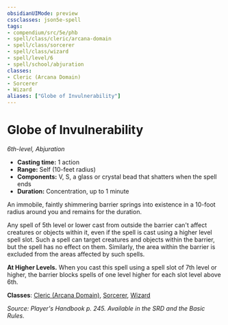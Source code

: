 ```yaml
---
obsidianUIMode: preview
cssclasses: json5e-spell
tags:
- compendium/src/5e/phb
- spell/class/cleric/arcana-domain
- spell/class/sorcerer
- spell/class/wizard
- spell/level/6
- spell/school/abjuration
classes:
- Cleric (Arcana Domain)
- Sorcerer
- Wizard
aliases: ["Globe of Invulnerability"]
---
```

# Globe of Invulnerability
*6th-level, Abjuration*  

- **Casting time:** 1 action
- **Range:** Self (10-feet radius)
- **Components:** V, S, a glass or crystal bead that shatters when the spell ends
- **Duration:** Concentration, up to 1 minute

An immobile, faintly shimmering barrier springs into existence in a 10-foot radius around you and remains for the duration.

Any spell of 5th level or lower cast from outside the barrier can't affect creatures or objects within it, even if the spell is cast using a higher level spell slot. Such a spell can target creatures and objects within the barrier, but the spell has no effect on them. Similarly, the area within the barrier is excluded from the areas affected by such spells.

**At Higher Levels.** When you cast this spell using a spell slot of 7th level or higher, the barrier blocks spells of one level higher for each slot level above 6th.

**Classes**: [Cleric (Arcana Domain)](/3-Mechanics/CLI/classes/cleric-arcana-domain-scag.md), [Sorcerer](/3-Mechanics/CLI/classes/sorcerer.md), [Wizard](/3-Mechanics/CLI/classes/wizard.md)

*Source: Player's Handbook p. 245. Available in the SRD and the Basic Rules.*